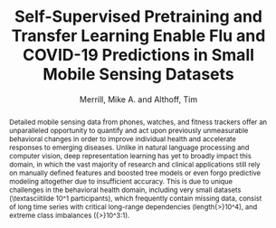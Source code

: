 ---
abstract: Detailed mobile sensing data from phones, watches, and fitness trackers
  offer an unparalleled opportunity to quantify and act upon previously unmeasurable
  behavioral changes in order to improve individual health and accelerate responses
  to emerging diseases. Unlike in natural language processing and computer vision,
  deep representation learning has yet to broadly impact this domain, in which the
  vast majority of research and clinical applications still rely on manually defined
  features and boosted tree models or even forgo predictive modeling altogether due
  to insufficient accuracy. This is due to unique challenges in the behavioral health
  domain, including very small datasets (\textasciitilde 10\^1 participants), which
  frequently contain missing data, consist of long time series with critical long-range
  dependencies (length{$>$}10\^4), and extreme class imbalances ({$>$}10\^3:1).
archiveprefix: arxiv
author: Merrill, Mike A. and Althoff, Tim
description: null
eprint: '2205.13607'
file: /Users/michaelmerrill/Zotero/storage/QRXUFB52/Merrill and Althoff - 2022 - Self-supervised
  Pretraining and Transfer Learning .pdf;/Users/michaelmerrill/Zotero/storage/TNEAQ9SK/2205.html
highlight: 0
journal: Conference on Health, Inference, and Learning
keywords: Computer Science - Human-Computer Interaction,Computer Science - Machine
  Learning
month: March
pdf: merrillSelfsupervisedPretrainingTransfer2023.pdf
primaryclass: cs
thumbnail: merrillSelfsupervisedPretrainingTransfer2023.png
title: Self-Supervised Pretraining and Transfer Learning Enable Flu and COVID-19
  Predictions in Small Mobile Sensing Datasets
urldate: '2022-06-02'
year: '2023'
---